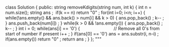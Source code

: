 class Solution {
public:
string removeKdigits(string num, int k)
{
int n = num.size();
string ans ;
​
if(k == n)
return "0" ;
for(int i=0; i<n; i++)
{
while(!ans.empty() && ans.back() > num[i] && k > 0) {
ans.pop_back() ;
k-- ;
}
ans.push_back(num[i]) ;
}
while(k > 0 && !ans.empty()) {
ans.pop_back() ;
k-- ;
}
int i = 0;
while(ans[i] == '0') {                            // Remove all 0's from start of number if present
i++ ;
}
if(ans[0] == '0')
ans = ans.substr(i, n-i) ;
if(ans.empty())
return "0" ;
return ans ;
}
};
"""